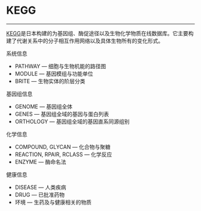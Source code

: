 # KEGG



---

[KEGG](https://www.genome.jp/kegg/)是日本构建的为基因组、酶促途径以及生物化学物质在线数据库。它主要构建了代谢关系中的分子相互作用网络以及具体生物所有的变化形式。

系统信息
- PATHWAY — 细胞与生物机能的路径图
- MODULE — 基因模组与功能单位
- BRITE — 生物实体的阶层分类

基因组信息
- GENOME — 基因组全体
- GENES — 基因组全域的基因与蛋白列表
- ORTHOLOGY — 基因组全域的基因直系同源组别

化学信息
- COMPOUND, GLYCAN — 化合物与聚糖
- REACTION, RPAIR, RCLASS — 化学反应
- ENZYME — 酶命名法

健康信息
- DISEASE — 人类疾病
- DRUG — 已批准药物
- 环境 — 生药及与健康相关的物质
